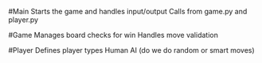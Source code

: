 #Main
Starts the game and handles input/output
Calls from game.py and player.py

#Game
Manages board
checks for win
Handles move validation

#Player
Defines player types
Human 
AI (do we do random or smart moves)
